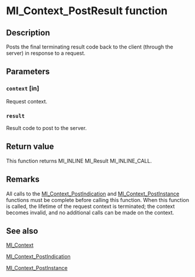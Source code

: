 # MI_Context_PostResult function

## Description

Posts the final terminating result code back to the client (through the server) in response to a request.

## Parameters

### `context` [in]

Request context.

### `result`

Result code to post to the server.

## Return value

This function returns MI_INLINE MI_Result MI_INLINE_CALL.

## Remarks

All calls to the [MI_Context_PostIndication](https://learn.microsoft.com/previous-versions/windows/desktop/api/mi/nf-mi-mi_context_postindication) and [MI_Context_PostInstance](https://learn.microsoft.com/previous-versions/windows/desktop/api/mi/nf-mi-mi_context_postinstance) functions must be complete before calling this function. When this function is called, the lifetime of the request context is terminated; the context becomes invalid, and no additional calls can be made on the context.

## See also

[MI_Context](https://learn.microsoft.com/windows/desktop/api/mi/ns-mi-mi_context)

[MI_Context_PostIndication](https://learn.microsoft.com/previous-versions/windows/desktop/api/mi/nf-mi-mi_context_postindication)

[MI_Context_PostInstance](https://learn.microsoft.com/previous-versions/windows/desktop/api/mi/nf-mi-mi_context_postinstance)